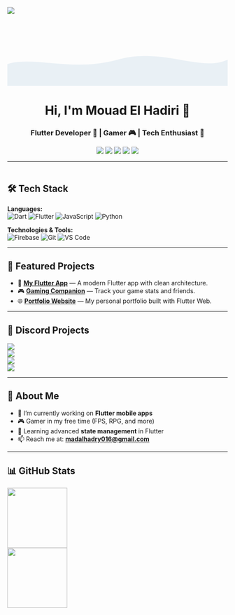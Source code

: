 [![](https://mouad-elhadiri.github.io/MOUAD-SET-/)](https://www.adamalston.com/)<!-- If you want the template for my gif, email me! -->
<!-- Animated subtle wave header without تغيير الألوان الأساسية -->

<div align="center" style="position: relative; overflow: hidden;">
  <svg xmlns="http://www.w3.org/2000/svg" viewBox="0 0 1200 150" preserveAspectRatio="none" style="width:100%; height:150px;">
    <path fill="#02569B" opacity="0.08">
      <animate attributeName="d" dur="6s" repeatCount="indefinite"
        values="
          M0,100 C150,80 350,120 600,90 C850,60 1050,120 1200,90 L1200,150 L0,150 Z;
          M0,110 C180,130 360,60 600,100 C840,140 1020,60 1200,100 L1200,150 L0,150 Z;
          M0,100 C150,80 350,120 600,90 C850,60 1050,120 1200,90 L1200,150 L0,150 Z"/>
    </path>
  </svg>
</div>

<h1 align="center">Hi, I'm Mouad El Hadiri 👋</h1>
<h3 align="center">Flutter Developer 🧠 | Gamer 🎮 | Tech Enthusiast 🚀</h3>

<p align="center">
  <a href="https://www.instagram.com/mou_a2d/"><img src="https://img.shields.io/badge/@mou_a2d-E4405F?style=for-the-badge&logo=instagram&logoColor=white" /></a>
  <a href="https://linkedin.com/in/mouad-el-hadiri"><img src="https://img.shields.io/badge/Mouad%20El%20Hadiri-0077B5?style=for-the-badge&logo=linkedin&logoColor=white" /></a>
  <a href="https://www.youtube.com/@mouad/videos"><img src="https://img.shields.io/badge/YouTube-Mouad-FF0000?style=for-the-badge&logo=youtube&logoColor=white" /></a>
  <a href="https://discord.gg/SG3ea8kMAG"><img src="https://img.shields.io/badge/Discord-5865F2?style=for-the-badge&logo=discord&logoColor=white" /></a>
  <a href="https://www.facebook.com/mo.d.391536?locale=ar_AR"><img src="https://img.shields.io/badge/Facebook-1877F2?style=for-the-badge&logo=facebook&logoColor=white" /></a>
</p>

---

<img src="https://media.giphy.com/media/3o7abKhOpu0NwenH3O/giphy.gif" width="100%" height="3px" />

## 🛠 Tech Stack

**Languages:**  
![Dart](https://img.shields.io/badge/-Dart-0175C2?&logo=dart&logoColor=white) ![Flutter](https://img.shields.io/badge/-Flutter-02569B?&logo=flutter&logoColor=white) ![JavaScript](https://img.shields.io/badge/-JavaScript-F7DF1E?&logo=JavaScript&logoColor=000) ![Python](https://img.shields.io/badge/-Python-3776AB?&logo=Python&logoColor=white)

**Technologies & Tools:**  
![Firebase](https://img.shields.io/badge/-Firebase-FFCA28?&logo=firebase&logoColor=000) ![Git](https://img.shields.io/badge/-Git-F05032?&logo=git&logoColor=white) ![VS Code](https://img.shields.io/badge/-VS%20Code-007ACC?&logo=visual-studio-code&logoColor=white)

---

## 🚀 Featured Projects

- 📱 **[My Flutter App](#)** — A modern Flutter app with clean architecture.  
- 🎮 **[Gaming Companion](#)** — Track your game stats and friends.  
- 🌐 **[Portfolio Website](#)** — My personal portfolio built with Flutter Web.

---

## 💬 Discord Projects

[![](https://img.shields.io/badge/-🤖%20Discord%20Bot%20Manager-000?style=flat&logo=discord)](https://github.com/username/discord-bot-manager)  
[![](https://img.shields.io/badge/-🎵%20Music%20Bot-000?style=flat&logo=discord)](https://github.com/username/discord-music-bot)  
[![](https://img.shields.io/badge/-🛡%20Moderation%20Bot-000?style=flat&logo=discord)](https://github.com/username/discord-moderation-bot)  
[![](https://img.shields.io/badge/-📊%20Stats%20Tracker-000?style=flat&logo=discord)](https://github.com/username/discord-stats-tracker)

---

## 🎯 About Me

- 🔭 I’m currently working on **Flutter mobile apps**  
- 🎮 Gamer in my free time (FPS, RPG, and more)  
- 🌱 Learning advanced **state management** in Flutter  
- 📫 Reach me at: **madalhadry016@gmail.com**

---

## 📊 GitHub Stats

<a href="#"><img height="137px" src="https://github-readme-stats.vercel.app/api?username=Mouad-El-Hadiri&hide_title=true&hide_border=true&show_icons=true&count_private=true&line_height=21&theme=tokyonight" /></a>  
<a href="#"><img height="137px" src="https://github-readme-stats.vercel.app/api/top-langs/?username=Mouad-El-Hadiri&layout=compact&langs_count=6&theme=tokyonight" /></a>


